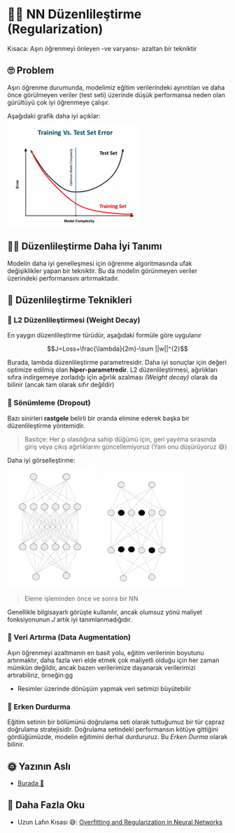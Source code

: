 # 👩‍🔧 NN Düzenlileştirme (Regularization)
Kısaca: Aşırı öğrenmeyi önleyen -ve varyansı- azaltan bir tekniktir

## 🙄 Problem
Aşırı öğrenme durumunda, modelimiz eğitim verilerindeki ayrıntıları ve daha önce görülmeyen veriler (test seti) üzerinde düşük performansa neden olan gürültüyü çok iyi öğrenmeye çalışır.

Aşağıdaki grafik daha iyi açıklar:

<img src="../res/Overfitting.png" width="300"  />

## 👩‍🏫 Düzenlileştirme Daha İyi Tanımı
Modelin daha iyi genelleşmesi için öğrenme algoritmasında ufak değişiklikler yapan bir tekniktir. Bu da modelin görünmeyen veriler üzerindeki performansını artırmaktadır.

## 🔨 Düzenlileştirme Teknikleri

### 🔩 L2 Düzenlileştirmesi (Weight Decay)
En yaygın düzenlileştirme türüdür, aşağıdaki formüle göre uygulanır 

$$J=Loss+\frac{\lambda}{2m}-\sum ||w||^{2}$$

Burada, lambda düzenlileştirme parametresidir. Daha iyi sonuçlar için değeri optimize edilmiş olan **hiper-parametredir**. L2 düzenlileştirmesi, ağırlıkları sıfıra indirgemeye zorladığı için ağırlık azalması _(Weight decay)_ olarak da bilinir (ancak tam olarak sıfır değildir)

### 🔩 Sönümleme (Dropout)
Bazı sinirleri **rastgele** belirli bir oranda elimine ederek başka bir düzenlileştirme yöntemidir.

> Basitçe: Her p olasılığına sahip düğümü için, geri yayılma sırasında giriş veya çıkış ağırlıklarını güncellemiyoruz (Yani onu düşürüyoruz 😅)

Daha iyi görselleştirme:
<p float="left">
    <img src="../res/NNWithoutDropout.JPG" width="200"  />
    <img src="../res/NNWithDropout.JPG" width="200"  />
</p>

> Eleme işleminden önce ve sonra bir NN

Genellikle bilgisayarlı görüşte kullanılır, ancak olumsuz yönü maliyet fonksiyonunun _J_ artık iyi tanımlanmadığıdır.

### 🤡 Veri Artırma (Data Augmentation)
Aşırı öğrenmeyi azaltmanın en basit yolu, eğitim verilerinin boyutunu artırmaktır, daha fazla veri elde etmek çok maliyetli olduğu için her zaman mümkün değildir, ancak bazen verilerimize dayanarak verilerimizi artırabiliriz, örneğin:gg

* Resimler üzerinde dönüşüm yapmak veri setimizi büyütebilir

### 🛑 Erken Durdurma
Eğitim setinin bir bölümünü doğrulama seti olarak tuttuğumuz bir tür çapraz doğrulama stratejisidir. Doğrulama setindeki performansın kötüye gittiğini gördüğümüzde, modelin eğitimini derhal durdururuz. Bu _Erken Durma_ olarak bilinir.

## 🌞 Yazının Aslı
- [Burada 🐾](https://dl.asmaamir.com/0-nnconcepts/6-regularization)

## 🧐 Daha Fazla Oku
* Uzun Lafın Kısası 😅: [Overfitting and Regularization in Neural Networks](https://medium.com/@rameshkjes/overfitting-and-regularization-in-neural-networks-d3d996e33c3)